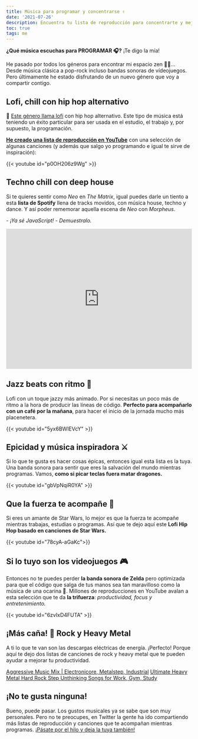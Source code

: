 ```yaml
---
title: Música para programar y concentrarse ✌
date: '2021-07-26'
description: Encuentra tu lista de reproducción para concentrarte y mejorar tu productividad mientras estás estudiando, programando o trabajando
toc: true
tags: me
---
```


**¿Qué música escuchas para PROGRAMAR 🎧?** ¡Te digo la mía!

He pasado por todos los géneros para encontrar mi espacio zen 👨‍💻... Desde música clásica a pop-rock incluso bandas sonoras de vídeojuegos. Pero últimamente he estado disfrutando de un nuevo género que voy a compartir contigo.

## Lofi, chill con hip hop alternativo

🎵 [Este género llama lofi](https://midu.dev/code-fi-lofi-hip-hop-radio-m%C3%BAsica-para-programar/) con hip hop alternativo. Este tipo de música está teniendo un éxito particular para ser usada en el estudio, el trabajo y, por supuesto, la programación.

**[He creado una lista de reproducción en YouTube](https://www.youtube.com/watch?v=p0OH206z9Wg)** con una selección de algunas canciones (y además que salgo yo programando e igual te sirve de inspiración):

{{< youtube id="p0OH206z9Wg" >}}

## Techno chill con deep house

Si te quieres sentir como *Neo* en *The Matrix*, igual puedes darle un tiento a esta **lista de Spotify** llena de tracks movidos, con música house, techno y dance. Y así poder rememorar aquella escena de *Neo* con *Morpheus*.

*- ¡Ya sé JavaScript!*
*- Demuestralo.*

<iframe loading="lazy" src="https://open.spotify.com/embed/playlist/5aL9jeGMCA7uiH8MviKDSQ" width="100%" height="380" frameBorder="0" allowtransparency="true" allow="encrypted-media"></iframe>

## Jazz beats con ritmo 🎷

Lofi con un toque jazzy más animado. Por si necesitas un poco más de ritmo a la hora de producir las líneas de código. **Perfecto para acompañarlo con un café por la mañana**, para hacer el inicio de la jornada mucho más placenetera.

{{< youtube id="5yx6BWlEVcY" >}}

## Epicidad y música inspiradora ⚔️

Si lo que te gusta es hacer cosas épicas, entonces igual esta lista es la tuya. Una banda sonora para sentir que eres la salvación del mundo mientras programas. Vamos, **como si picar teclas fuera matar dragones.**

{{< youtube id="gbVpNqiR0YA" >}}

## Que la fuerza te acompañe 👾

Si eres un amante de Star Wars, lo mejor es que la fuerza te acompañe mientras trabajas, estudias o programas. Así que te dejo aquí este **Lofi Hip Hop basado en canciones de Star Wars.**

{{< youtube id="78cyA-aGaKc">}}


## Si lo tuyo son los videojuegos 🎮

Entonces no te puedes perder **la banda sonora de Zelda** pero optimizada para que el código que salga de tus manos sea tan maravilloso como la música de una ocarina 🎼. Millones de reproducciones en YouTube avalan a esta selección que te da **la trifuerza**: *productividad, focus y entretenimiento.*

{{< youtube id="6zvIxD4FUTA" >}}

## ¡Más caña! 🤘 Rock y Heavy Metal

A ti lo que te van son las descargas eléctricas de energía. ¡Perfecto! Porque aquí te dejo dos listas de canciones de rock y heavy metal que te pueden ayudar a mejorar tu productividad.

[Aggressive Music Mix | Electronicore, Metalstep, Industrial](https://www.youtube.com/watch?v=E5Fpuw5BeBE)
[Ultimate Heavy Metal Hard Rock Step Unthinking Songs for Work, Gym, Study](https://www.youtube.com/watch?v=Lmp2zJ7UNPM)

## ¡No te gusta ninguna!

Bueno, puede pasar. Los gustos musicales ya se sabe que son muy personales. Pero no te preocupes, en Twitter la gente ha ido compartiendo más listas de reproducción y canciones que te acompañan mientras programas. [¡Pásate por el hilo y deja la tuya también!](https://twitter.com/midudev/status/1418217402764914690)
